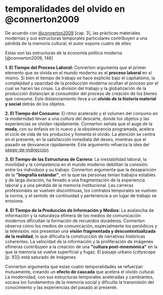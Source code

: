 # temporalidades del olvido en @connerton2009

De acuerdo con [@connerton2009](@connerton2009.md) [cap. 3], las prácticas materiales modernas y sus estructuras temporales particulares contribuyen a una pérdida de la memoria cultural, el autor expone cuatro de ellas:

Estas son las estructuras de la economía política moderna [@connerton2009, 146]

**1. El Tiempo del Proceso Laboral:** Connerton argumenta que el primer elemento que se olvida en el mundo moderno es el **proceso laboral** en sí mismo. Si bien el tiempo de trabajo se hace explícito bajo el capitalismo, la complejidad y opacidad de la producción moderna ocultan el proceso por el cual se hacen las cosas. La división del trabajo y la globalización de la producción distancian al consumidor del proceso de creación de los bienes que consume. Este distanciamiento lleva a un **olvido de la historia material y social** detrás de los objetos.

**2. El Tiempo del Consumo:** El ritmo acelerado y el volumen del consumo en la modernidad llevan a una cultura del descarte, donde los objetos y las experiencias se olvidan rápidamente. Connerton señala que el auge de la **moda**, con su énfasis en lo nuevo y la obsolescencia programada, acelera el ciclo de vida de los productos y fomenta el olvido. La atención se centra en el presente, en la satisfacción inmediata del deseo, mientras que el pasado se desvanece rápidamente. Este argumento refuerza la idea del [sesgo-de-indireccion](sesgo-de-indireccion.md).

**3. El Tiempo de las Estructuras de Carrera:** La inestabilidad laboral, la movilidad y la competencia en el mundo moderno debilitan la conexión entre los individuos y su trabajo. Connerton argumenta que la desaparición de la **"biografía estándar"**, en la que las personas tenían trabajos estables y de larga duración, ha llevado a una fragmentación de la experiencia laboral y a una pérdida de la memoria institucional. Las carreras profesionales se vuelven discontinuas, los contratos temporales se vuelven la norma, y el sentido de continuidad y pertenencia a un lugar de trabajo se erosiona.

**4. El Tiempo de la Producción de Información y Medios:** La avalancha de información y la naturaleza efímera de los medios de comunicación modernos dificultan la formación de recuerdos duraderos. Connerton observa cómo los medios de comunicación, especialmente los periódicos y la televisión, nos presentan una **visión fragmentada y descontextualizada de la realidad**, lo que dificulta la construcción de narrativas históricas coherentes. La velocidad de la información y la proliferación de imágenes efímeras contribuyen a la creación de una **"cultura post-mnemónica"** en la que la memoria se vuelve superficial y fugaz. El paisaje urbano  (*cittyscape* [p. 93]) está saturado de imágenes.

Connerton argumenta que estas cuatro temporalidades se refuerzan mutuamente, creando un **efecto de cascada** que acelera el olvido cultural. La modernidad, con sus estructuras temporales aceleradas y cambiantes, socava los fundamentos de la memoria social y dificulta la transmisión del conocimiento y las experiencias del pasado al presente.
